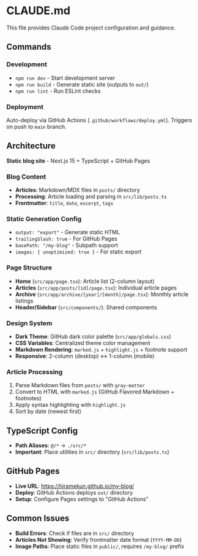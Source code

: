 # CLAUDE.md

This file provides Claude Code project configuration and guidance.

## Commands

### Development
- `npm run dev` - Start development server
- `npm run build` - Generate static site (outputs to `out/`)
- `npm run lint` - Run ESLint checks

### Deployment
Auto-deploy via GitHub Actions (`.github/workflows/deploy.yml`). Triggers on push to `main` branch.

## Architecture

**Static blog site** - Next.js 15 + TypeScript + GitHub Pages

### Blog Content
- **Articles**: Markdown/MDX files in `posts/` directory
- **Processing**: Article loading and parsing in `src/lib/posts.ts`
- **Frontmatter**: `title`, `date`, `excerpt`, `tags`

### Static Generation Config
- `output: "export"` - Generate static HTML
- `trailingSlash: true` - For GitHub Pages
- `basePath: "/my-blog"` - Subpath support
- `images: { unoptimized: true }` - For static export

### Page Structure
- **Home** (`src/app/page.tsx`): Article list (2-column layout)
- **Articles** (`src/app/posts/[id]/page.tsx`): Individual article pages
- **Archive** (`src/app/archive/[year]/[month]/page.tsx`): Monthly article listings
- **Header/Sidebar** (`src/components/`): Shared components

### Design System
- **Dark Theme**: GitHub dark color palette (`src/app/globals.css`)
- **CSS Variables**: Centralized theme color management
- **Markdown Rendering**: `marked.js` + `highlight.js` + footnote support
- **Responsive**: 2-column (desktop) ↔ 1-column (mobile)

### Article Processing
1. Parse Markdown files from `posts/` with `gray-matter`
2. Convert to HTML with `marked.js` (GitHub Flavored Markdown + footnotes)
3. Apply syntax highlighting with `highlight.js`
4. Sort by date (newest first)

## TypeScript Config
- **Path Aliases**: `@/*` → `./src/*`
- **Important**: Place utilities in `src/` directory (`src/lib/posts.ts`)

## GitHub Pages
- **Live URL**: https://hiramekun.github.io/my-blog/
- **Deploy**: GitHub Actions deploys `out/` directory
- **Setup**: Configure Pages settings to "GitHub Actions"

## Common Issues
- **Build Errors**: Check if files are in `src/` directory
- **Articles Not Showing**: Verify frontmatter date format (`YYYY-MM-DD`)
- **Image Paths**: Place static files in `public/`, requires `/my-blog/` prefix